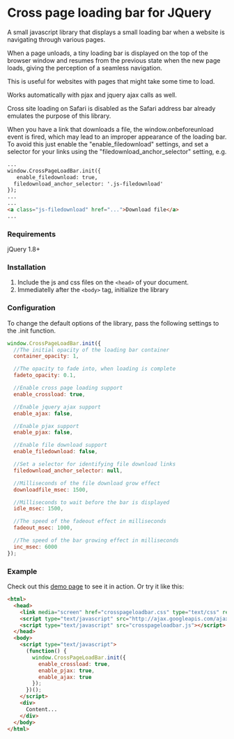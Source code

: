 Cross page loading bar for JQuery
==========================================

A small javascript library that displays a small loading bar when a website is navigating through
various pages.

When a page unloads, a tiny loading bar is displayed on the top of the browser window and resumes
from the previous state when the new page loads, giving the perception of a seamless navigation.

This is useful for websites with pages that might take some time to load.

Works automatically with pjax and jquery ajax calls as well.

Cross site loading on Safari is disabled as the Safari address bar already
emulates the purpose of this library.

When you have a link that downloads a file, the window.onbeforeunload event is fired, which
may lead to an improper appearance of the loading bar. To avoid this just enable the
"enable_filedownload" settings, and set a selector for your links using the
"filedownload_anchor_selector" setting, e.g.

```html
...
window.CrossPageLoadBar.init({
   enable_filedownload: true,
  filedownload_anchor_selector: '.js-filedownload'
});
...
...
<a class="js-filedownload" href="...">Download file</a>
...
```

### Requirements ###
jQuery 1.8+

### Installation ###
1. Include the js and css files on the `<head>` of your document.
2. Immediatelly after the `<body>` tag, initialize the library

### Configuration ###
To change the default options of the library, pass the following settings to the .init function.

```javascript
window.CrossPageLoadBar.init({
  //The initial opacity of the loading bar container
  container_opacity: 1,

  //The opacity to fade into, when loading is complete
  fadeto_opacity: 0.1,

  //Enable cross page loading support
  enable_crossload: true,

  //Enable jquery ajax support
  enable_ajax: false,

  //Enable pjax support
  enable_pjax: false,

  //Enable file download support
  enable_filedownload: false,

  //Set a selector for identifying file download links
  filedownload_anchor_selector: null,

  //Milliseconds of the file download grow effect
  downloadfile_msec: 1500,

  //Milliseconds to wait before the bar is displayed
  idle_msec: 1500,

  //The speed of the fadeout effect in milliseconds
  fadeout_msec: 1000,

  //The speed of the bar growing effect in milliseconds
  inc_msec: 6000
});
```

### Example ###

Check out this [demo page](http://nbasili.github.io/crosspageloadbar/) to see it in action. Or try it like this:

```html
<html>
  <head>
    <link media="screen" href="crosspageloadbar.css" type="text/css" rel="stylesheet" />
    <script type="text/javascript" src="http://ajax.googleapis.com/ajax/libs/jquery/1.8/jquery.min.js"></script>
    <script type="text/javascript" src="crosspageloadbar.js"></script>
  </head>
  <body>
    <script type="text/javascript">
      (function() {
        window.CrossPageLoadBar.init({
          enable_crossload: true,
          enable_pjax: true,
          enable_ajax: true
        });
      })();
    </script>
    <div>
      Content...
    </div>
  </body>
</html>
```

